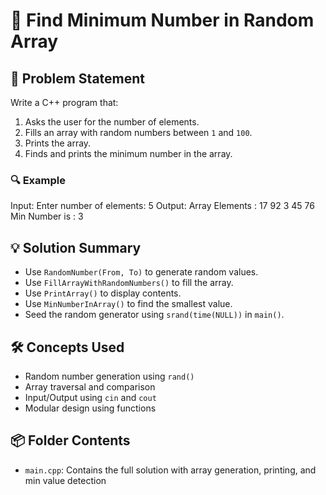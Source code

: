 # 🔢 Find Minimum Number in Random Array

## 🧩 Problem Statement
Write a C++ program that:
1. Asks the user for the number of elements.
2. Fills an array with random numbers between `1` and `100`.
3. Prints the array.
4. Finds and prints the minimum number in the array.

### 🔍 Example
Input:
Enter number of elements: 5
Output:
Array Elements : 17 92 3 45 76 
Min Number is : 3

## 💡 Solution Summary
- Use `RandomNumber(From, To)` to generate random values.
- Use `FillArrayWithRandomNumbers()` to fill the array.
- Use `PrintArray()` to display contents.
- Use `MinNumberInArray()` to find the smallest value.
- Seed the random generator using `srand(time(NULL))` in `main()`.

## 🛠️ Concepts Used
- Random number generation using `rand()`
- Array traversal and comparison
- Input/Output using `cin` and `cout`
- Modular design using functions

## 📦 Folder Contents
- `main.cpp`: Contains the full solution with array generation, printing, and min value detection

